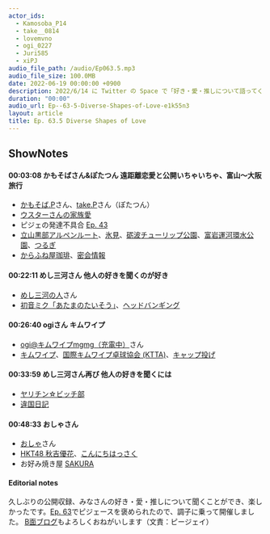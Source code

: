 ```yaml
---
actor_ids:
  - Kamosoba_P14
  - take__0814
  - lovemvno
  - ogi_0227
  - Juri585
  - xiPJ
audio_file_path: /audio/Ep063.5.mp3
audio_file_size: 100.0MB
date: 2022-06-19 00:00:00 +0900
description: 2022/6/14 に Twitter の Space で「好き・愛・推しについて語ってくれ【公開収録ピジェース】22時まで」というタイトルで公開収録しました。Explicit表現はないと思いますが、カップルの公開いちゃいちゃと、BLマンガを読んだ話が出てきます。
duration: "00:00"
audio_url: Ep--63-5-Diverse-Shapes-of-Love-e1k55n3
layout: article
title: Ep. 63.5 Diverse Shapes of Love
---
```

## ShowNotes

#### 00:03:08 かもそばさん&ぽたつん 遠距離恋愛と公開いちゃいちゃ、富山〜大阪旅行

* [かもそば.P](https://twitter.com/Kamosoba_P14)さん、[take.P](https://twitter.com/take__0814)さん（ぽたつん）
* [ウスターさんの家族愛](https://twitter.com/weisweiler/status/1535496395242622976)
* ピジェの発達不具合 [Ep. 43](https://anchor.fm/arkbfm/episodes/Ep--43-Piijey-loves-themself-e1bu41c/a-a74f3rt)
* [立山黒部アルペンルート](https://www.alpen-route.com/index.php)、[氷見](https://www.kitokitohimi.com/)、[砺波チューリップ公園](https://www.city.tonami.lg.jp/section/1607p/)、[富岩運河環水公園](http://www.kansui-park.jp/)、[つるぎ](https://www.jr-odekake.net/train/tsurugi_w7/)
* [からふね屋珈琲](http://karafuneya.jp/menu/pafe/)、[密会情報](https://twitter.com/Kamosoba_P14/status/1536616002922119168)

#### 00:22:11 めし三河さん 他人の好きを聞くのが好き

* [めし三河の人](https://twitter.com/lovemvno)さん
* [初音ミク「あたまのたいそう」](https://www.nicovideo.jp/watch/sm7017661)、[ヘッドバンギング](https://ja.wikipedia.org/wiki/%E3%83%98%E3%83%83%E3%83%89%E3%83%90%E3%83%B3%E3%82%AE%E3%83%B3%E3%82%B0)

#### 00:26:40 ogiさん キムワイプ

* [ogi@キムワイプmgmg（充電中）](https://twitter.com/ogi_0227)さん
* [キムワイプ](https://pro.crecia.co.jp/kimwipes/product.html)、[国際キムワイプ卓球協会 (KTTA)](https://www.iktta.org/about/index.ja.html)、[キャップ投げ](https://cap-baseball.com/teams)

#### 00:33:59 めし三河さん再び 他人の好きを聞くには

* [ヤリチン☆ビッチ部](https://www.amazon.co.jp/dp/B01DLM6A98)
* [違国日記](https://www.amazon.co.jp/dp/B077GQL19W)

#### 00:48:33 おしゃさん

* [おしゃ](https://twitter.com/Juri585)さん
* [HKT48 秋吉優花](http://www.hkt48.jp/profile/23)、[こんにちはっさく](https://youtu.be/DtFfoPcjM4E)
* お好み焼き屋 [SAKURA](https://goo.gl/maps/qPtULc89rjiyYvcw7)

#### Editorial notes

久しぶりの公開収録、みなさんの好き・愛・推しについて聞くことができ、楽しかったです。[Ep. 63](https://anchor.fm/arkbfm/episodes/Ep--63-Sense-of-resolution-100-e1jsrpr/a-a83p1hc)でピジェースを褒められたので、調子に乗って開催しました。 [B面ブログ](https://isomocha.hatenablog.com/entry/2022/06/19/140000)もよろしくおねがいします（文責：ピージェイ）